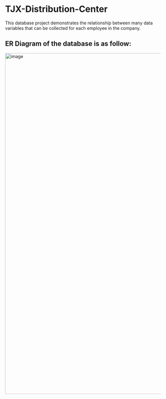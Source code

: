 # TJX-Distribution-Center
This database project demonstrates the relationship between many data variables that can be collected for each employee in the company.

## ER Diagram of the database is as follow:
<img width="1099" alt="image" src="https://user-images.githubusercontent.com/100184045/194986854-c3fca065-c158-4a77-95b5-b973ccb16f1f.png">
